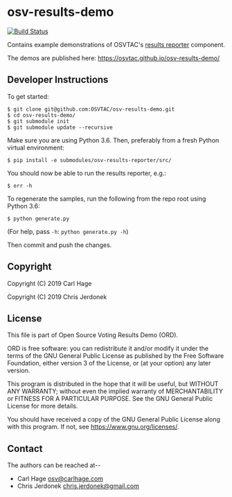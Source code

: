 # osv-results-demo

[![Build Status](https://travis-ci.org/OSVTAC/osv-results-demo.svg?branch=master)](https://travis-ci.org/OSVTAC/osv-results-demo)

Contains example demonstrations of OSVTAC's
[results reporter](https://github.com/OSVTAC/osv-results-reporter) component.

The demos are published here: https://osvtac.github.io/osv-results-demo/

## Developer Instructions

To get started:

```
$ git clone git@github.com:OSVTAC/osv-results-demo.git
$ cd osv-results-demo/
$ git submodule init
$ git submodule update --recursive
```

Make sure you are using Python 3.6.  Then, preferably from a fresh
Python virtual environment:

```
$ pip install -e submodules/osv-results-reporter/src/
```

You should now be able to run the results reporter, e.g.:

```
$ orr -h
```

To regenerate the samples, run the following from the repo root using
Python 3.6:

```
$ python generate.py
```

(For help, pass `-h`: `python generate.py -h`)

Then commit and push the changes.


## Copyright

Copyright (C) 2019  Carl Hage

Copyright (C) 2019  Chris Jerdonek


## License

This file is part of Open Source Voting Results Demo (ORD).

ORD is free software: you can redistribute it and/or modify
it under the terms of the GNU General Public License as published by
the Free Software Foundation, either version 3 of the License, or
(at your option) any later version.

This program is distributed in the hope that it will be useful,
but WITHOUT ANY WARRANTY; without even the implied warranty of
MERCHANTABILITY or FITNESS FOR A PARTICULAR PURPOSE.  See the
GNU General Public License for more details.

You should have received a copy of the GNU General Public License
along with this program.  If not, see <https://www.gnu.org/licenses/>.


## Contact

The authors can be reached at--

* Carl Hage <osv@carlhage.com>
* Chris Jerdonek <chris.jerdonek@gmail.com>
